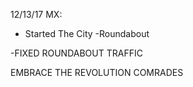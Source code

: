 12/13/17 MX:
- Started The City
-Roundabout 

-FIXED ROUNDABOUT TRAFFIC

EMBRACE THE REVOLUTION COMRADES